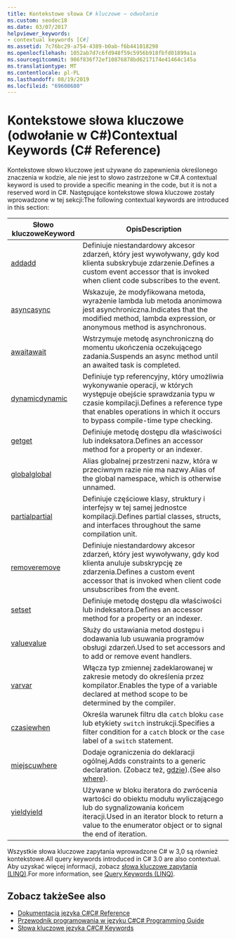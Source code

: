 ```yaml
---
title: Kontekstowe słowa C# kluczowe — odwołanie
ms.custom: seodec18
ms.date: 03/07/2017
helpviewer_keywords:
- contextual keywords [C#]
ms.assetid: 7c76bc29-a754-4389-b0ab-f6b441018298
ms.openlocfilehash: 1052ab7d7c6fd948f59c5956b918fbfd01899a1a
ms.sourcegitcommit: 986f836f72ef10876878bd6217174e41464c145a
ms.translationtype: MT
ms.contentlocale: pl-PL
ms.lasthandoff: 08/19/2019
ms.locfileid: "69608680"
---
```

# <a name="contextual-keywords-c-reference"></a><span data-ttu-id="30421-102">Kontekstowe słowa kluczowe (odwołanie w C#)</span><span class="sxs-lookup"><span data-stu-id="30421-102">Contextual Keywords (C# Reference)</span></span>

<span data-ttu-id="30421-103">Kontekstowe słowo kluczowe jest używane do zapewnienia określonego znaczenia w kodzie, ale nie jest to słowo zastrzeżone w C#.</span><span class="sxs-lookup"><span data-stu-id="30421-103">A contextual keyword is used to provide a specific meaning in the code, but it is not a reserved word in C#.</span></span> <span data-ttu-id="30421-104">Następujące kontekstowe słowa kluczowe zostały wprowadzone w tej sekcji:</span><span class="sxs-lookup"><span data-stu-id="30421-104">The following contextual keywords are introduced in this section:</span></span>  
  
|<span data-ttu-id="30421-105">Słowo kluczowe</span><span class="sxs-lookup"><span data-stu-id="30421-105">Keyword</span></span>|<span data-ttu-id="30421-106">Opis</span><span class="sxs-lookup"><span data-stu-id="30421-106">Description</span></span>|  
|-------------|-----------------|  
|[<span data-ttu-id="30421-107">add</span><span class="sxs-lookup"><span data-stu-id="30421-107">add</span></span>](./add.md)|<span data-ttu-id="30421-108">Definiuje niestandardowy akcesor zdarzeń, który jest wywoływany, gdy kod klienta subskrybuje zdarzenie.</span><span class="sxs-lookup"><span data-stu-id="30421-108">Defines a custom event accessor that is invoked when client code subscribes to the event.</span></span>|  
|[<span data-ttu-id="30421-109">async</span><span class="sxs-lookup"><span data-stu-id="30421-109">async</span></span>](./async.md)|<span data-ttu-id="30421-110">Wskazuje, że modyfikowana metoda, wyrażenie lambda lub metoda anonimowa jest asynchroniczna.</span><span class="sxs-lookup"><span data-stu-id="30421-110">Indicates that the modified method, lambda expression, or anonymous method is asynchronous.</span></span>|  
|[<span data-ttu-id="30421-111">await</span><span class="sxs-lookup"><span data-stu-id="30421-111">await</span></span>](./await.md)|<span data-ttu-id="30421-112">Wstrzymuje metodę asynchroniczną do momentu ukończenia oczekującego zadania.</span><span class="sxs-lookup"><span data-stu-id="30421-112">Suspends an async method until an awaited task is completed.</span></span>|  
|[<span data-ttu-id="30421-113">dynamic</span><span class="sxs-lookup"><span data-stu-id="30421-113">dynamic</span></span>](./dynamic.md)|<span data-ttu-id="30421-114">Definiuje typ referencyjny, który umożliwia wykonywanie operacji, w których występuje obejście sprawdzania typu w czasie kompilacji.</span><span class="sxs-lookup"><span data-stu-id="30421-114">Defines a reference type that enables operations in which it occurs to bypass compile-time type checking.</span></span>|  
|[<span data-ttu-id="30421-115">get</span><span class="sxs-lookup"><span data-stu-id="30421-115">get</span></span>](./get.md)|<span data-ttu-id="30421-116">Definiuje metodę dostępu dla właściwości lub indeksatora.</span><span class="sxs-lookup"><span data-stu-id="30421-116">Defines an accessor method for a property or an indexer.</span></span>|  
|[<span data-ttu-id="30421-117">global</span><span class="sxs-lookup"><span data-stu-id="30421-117">global</span></span>](../operators/namespace-alias-qualifier.md)|<span data-ttu-id="30421-118">Alias globalnej przestrzeni nazw, która w przeciwnym razie nie ma nazwy.</span><span class="sxs-lookup"><span data-stu-id="30421-118">Alias of the global namespace, which is otherwise unnamed.</span></span>|  
|[<span data-ttu-id="30421-119">partial</span><span class="sxs-lookup"><span data-stu-id="30421-119">partial</span></span>](./partial-type.md)|<span data-ttu-id="30421-120">Definiuje częściowe klasy, struktury i interfejsy w tej samej jednostce kompilacji.</span><span class="sxs-lookup"><span data-stu-id="30421-120">Defines partial classes, structs, and interfaces throughout the same compilation unit.</span></span>|  
|[<span data-ttu-id="30421-121">remove</span><span class="sxs-lookup"><span data-stu-id="30421-121">remove</span></span>](./remove.md)|<span data-ttu-id="30421-122">Definiuje niestandardowy akcesor zdarzeń, który jest wywoływany, gdy kod klienta anuluje subskrypcję ze zdarzenia.</span><span class="sxs-lookup"><span data-stu-id="30421-122">Defines a custom event accessor that is invoked when client code unsubscribes from the event.</span></span>|  
|[<span data-ttu-id="30421-123">set</span><span class="sxs-lookup"><span data-stu-id="30421-123">set</span></span>](./set.md)|<span data-ttu-id="30421-124">Definiuje metodę dostępu dla właściwości lub indeksatora.</span><span class="sxs-lookup"><span data-stu-id="30421-124">Defines an accessor method for a property or an indexer.</span></span>|  
|[<span data-ttu-id="30421-125">value</span><span class="sxs-lookup"><span data-stu-id="30421-125">value</span></span>](./value.md)|<span data-ttu-id="30421-126">Służy do ustawiania metod dostępu i dodawania lub usuwania programów obsługi zdarzeń.</span><span class="sxs-lookup"><span data-stu-id="30421-126">Used to set accessors and to add or remove event handlers.</span></span>|  
|[<span data-ttu-id="30421-127">var</span><span class="sxs-lookup"><span data-stu-id="30421-127">var</span></span>](./var.md)|<span data-ttu-id="30421-128">Włącza typ zmiennej zadeklarowanej w zakresie metody do określenia przez kompilator.</span><span class="sxs-lookup"><span data-stu-id="30421-128">Enables the type of a variable declared at method scope to be determined by the compiler.</span></span>|  
|[<span data-ttu-id="30421-129">czasie</span><span class="sxs-lookup"><span data-stu-id="30421-129">when</span></span>](when.md)|<span data-ttu-id="30421-130">Określa warunek filtru dla `catch` bloku `case` lub etykiety `switch` instrukcji.</span><span class="sxs-lookup"><span data-stu-id="30421-130">Specifies a filter condition for a `catch` block or the `case` label of a `switch` statement.</span></span>|
|[<span data-ttu-id="30421-131">miejscu</span><span class="sxs-lookup"><span data-stu-id="30421-131">where</span></span>](./where-generic-type-constraint.md)|<span data-ttu-id="30421-132">Dodaje ograniczenia do deklaracji ogólnej.</span><span class="sxs-lookup"><span data-stu-id="30421-132">Adds constraints to a generic declaration.</span></span> <span data-ttu-id="30421-133">(Zobacz też, [gdzie](./where-clause.md)).</span><span class="sxs-lookup"><span data-stu-id="30421-133">(See also [where](./where-clause.md)).</span></span>|  
|[<span data-ttu-id="30421-134">yield</span><span class="sxs-lookup"><span data-stu-id="30421-134">yield</span></span>](./yield.md)|<span data-ttu-id="30421-135">Używane w bloku iteratora do zwrócenia wartości do obiektu modułu wyliczającego lub do sygnalizowania końcem iteracji.</span><span class="sxs-lookup"><span data-stu-id="30421-135">Used in an iterator block to return a value to the enumerator object or to signal the end of iteration.</span></span>|  
  
 <span data-ttu-id="30421-136">Wszystkie słowa kluczowe zapytania wprowadzone C# w 3,0 są również kontekstowe.</span><span class="sxs-lookup"><span data-stu-id="30421-136">All query keywords introduced in C# 3.0 are also contextual.</span></span> <span data-ttu-id="30421-137">Aby uzyskać więcej informacji, zobacz [słowa kluczowe zapytania (LINQ)](./query-keywords.md).</span><span class="sxs-lookup"><span data-stu-id="30421-137">For more information, see [Query Keywords (LINQ)](./query-keywords.md).</span></span>  
  
## <a name="see-also"></a><span data-ttu-id="30421-138">Zobacz także</span><span class="sxs-lookup"><span data-stu-id="30421-138">See also</span></span>

- [<span data-ttu-id="30421-139">Dokumentacja języka C#</span><span class="sxs-lookup"><span data-stu-id="30421-139">C# Reference</span></span>](../index.md)
- [<span data-ttu-id="30421-140">Przewodnik programowania w języku C#</span><span class="sxs-lookup"><span data-stu-id="30421-140">C# Programming Guide</span></span>](../../programming-guide/index.md)
- [<span data-ttu-id="30421-141">Słowa kluczowe języka C#</span><span class="sxs-lookup"><span data-stu-id="30421-141">C# Keywords</span></span>](./index.md)
